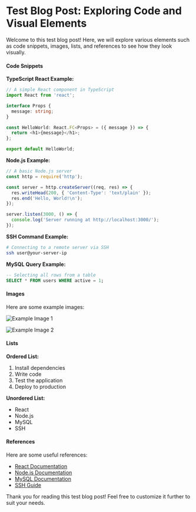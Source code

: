 # Test Blog Post: Exploring Code and Visual Elements

Welcome to this test blog post! Here, we will explore various elements such as code snippets, images, lists, and references to see how they look visually.


#### Code Snippets

**TypeScript React Example:**
```typescript
// A simple React component in TypeScript
import React from 'react';

interface Props {
  message: string;
}

const HelloWorld: React.FC<Props> = ({ message }) => {
  return <h1>{message}</h1>;
};

export default HelloWorld;
```

**Node.js Example:**
```javascript
// A basic Node.js server
const http = require('http');

const server = http.createServer((req, res) => {
  res.writeHead(200, { 'Content-Type': 'text/plain' });
  res.end('Hello, World!\n');
});

server.listen(3000, () => {
  console.log('Server running at http://localhost:3000/');
});
```

**SSH Command Example:**
```bash
# Connecting to a remote server via SSH
ssh user@your-server-ip
```

**MySQL Query Example:**
```sql
-- Selecting all rows from a table
SELECT * FROM users WHERE active = 1;
```


#### Images

Here are some example images:

![Example Image 1](https://via.placeholder.com/600x400 "Placeholder Image 1")

![Example Image 2](https://via.placeholder.com/400x300 "Placeholder Image 2")


#### Lists

**Ordered List:**
1. Install dependencies
2. Write code
3. Test the application
4. Deploy to production

**Unordered List:**
- React
- Node.js
- MySQL
- SSH


#### References

Here are some useful references:
- [React Documentation](https://reactjs.org/docs/getting-started.html)
- [Node.js Documentation](https://nodejs.org/en/docs/)
- [MySQL Documentation](https://dev.mysql.com/doc/)
- [SSH Guide](https://www.ssh.com/academy/ssh)


Thank you for reading this test blog post! Feel free to customize it further to suit your needs.